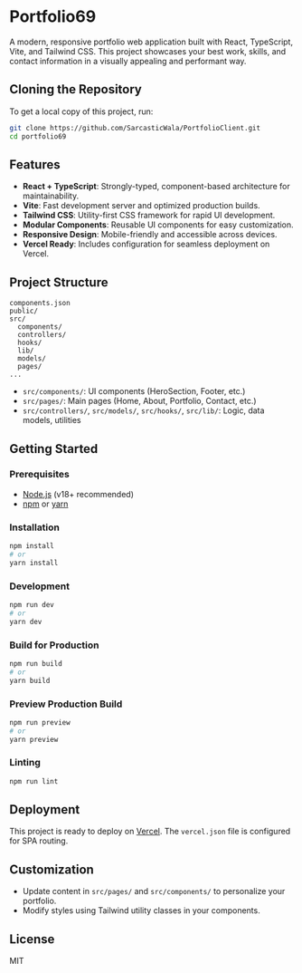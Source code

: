# Portfolio69

A modern, responsive portfolio web application built with React, TypeScript, Vite, and Tailwind CSS. This project showcases your best work, skills, and contact information in a visually appealing and performant way.

## Cloning the Repository

To get a local copy of this project, run:

```bash
git clone https://github.com/SarcasticWala/PortfolioClient.git
cd portfolio69
```



## Features
- **React + TypeScript**: Strongly-typed, component-based architecture for maintainability.
- **Vite**: Fast development server and optimized production builds.
- **Tailwind CSS**: Utility-first CSS framework for rapid UI development.
- **Modular Components**: Reusable UI components for easy customization.
- **Responsive Design**: Mobile-friendly and accessible across devices.
- **Vercel Ready**: Includes configuration for seamless deployment on Vercel.

## Project Structure
```
components.json
public/
src/
  components/
  controllers/
  hooks/
  lib/
  models/
  pages/
...
```
- `src/components/`: UI components (HeroSection, Footer, etc.)
- `src/pages/`: Main pages (Home, About, Portfolio, Contact, etc.)
- `src/controllers/`, `src/models/`, `src/hooks/`, `src/lib/`: Logic, data models, utilities

## Getting Started

### Prerequisites
- [Node.js](https://nodejs.org/) (v18+ recommended)
- [npm](https://www.npmjs.com/) or [yarn](https://yarnpkg.com/)

### Installation
```bash
npm install
# or
yarn install
```

### Development
```bash
npm run dev
# or
yarn dev
```

### Build for Production
```bash
npm run build
# or
yarn build
```

### Preview Production Build
```bash
npm run preview
# or
yarn preview
```

### Linting
```bash
npm run lint
```

## Deployment
This project is ready to deploy on [Vercel](https://vercel.com/). The `vercel.json` file is configured for SPA routing.

## Customization
- Update content in `src/pages/` and `src/components/` to personalize your portfolio.
- Modify styles using Tailwind utility classes in your components.

## License
MIT

